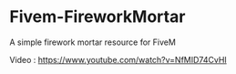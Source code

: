 # Fivem-FireworkMortar
A simple firework mortar resource for FiveM


Video : https://www.youtube.com/watch?v=NfMID74CvHI
